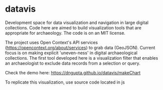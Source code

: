 # datavis
Development space for data visualization and navigation in large digital collections. Code here are aimed to build visualization tools that are appropriate for archaeology. The code is on an MIT license.

The project uses Open Context's API services (https://opencontext.org/about/services) to grab data (GeoJSON). Current focus is on making explicit 'uneven-ness' in digital archaeological collections. The first tool developed here is a visualization filter that enables an archaeologist to exclude data records from a selection or query.

Check the demo here: https://dngupta.github.io/datavis/makeChart 

To replicate this visualization, use source code located in js
